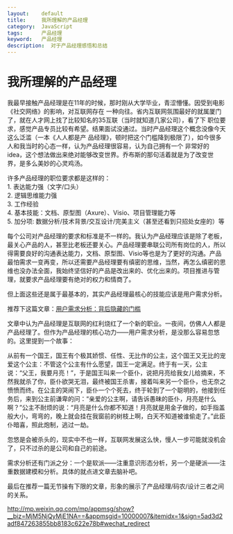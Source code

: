 ```yaml
---
layout:    default
title:     我所理解的产品经理
category:  JavaScript
tags:      产品经理
keyword:   产品经理
description:  对于产品经理感悟和总结
---
```


<div class="post-con">
<h1>我所理解的产品经理</h1>

<p>我最早接触产品经理是在11年的时候，那时刚从大学毕业，青涩懵懂。因受到电影《社交网络》的影响，对互联网存在
一种向往。省内互联网氛围最好的就属厦门了，就在人才网上找了比较知名的35互联（当时就知道几家公司），看了下
职位要求，感觉产品专员比较有希望。结果面试没通过。当时产品经理这个概念没像今天这么泛滥（一本《人人都是产
品经理》，顿时把这个门槛降到极限了），如今很多人和我当时的心态一样，认为产品经理很容易，认为自己拥有一个
非常好的idea，这个想法做出来绝对能够改变世界。乔布斯的那句活着就是为了改变世界，是多么美妙的心灵鸡汤。</p>

<p>
许多产品经理的职位要求都是这样的：<br>
1. 表达能力强（文字/口头）<br>
2. 逻辑思维能力强<br>
3. 工作经验<br>
4. 基本技能：文档、原型图（Axure）、Visio、项目管理能力等<br>
5. 加分项: 数据分析/技术背景/交互设计/完美主义（甚至还看到只招处女座的）等
</p>

<p>每个公司对产品经理的要求和标准是不一样的。我认为产品经理应该是除了老板，最关心产品的人，甚至比老板还要关心。产品经理要串联公司所有岗位的人，所以得需要良好的沟通表达能力，文档、原型图、Visio等也是为了更好的沟通。产品最怕需求一变再变，所以还需要产品经理要有缜密的思维，当然，再怎么缜密的思维也没办法全面，我始终坚信好的产品是改出来的、优化出来的。项目推进与管理，就要求产品经理要有绝对的权力和情商了。</p>

<p>但上面这些还是属于最基本的，其实产品经理最核心的技能应该是用户需求分析。</p>
<p>推荐下这篇文章：<a href="http://mp.weixin.qq.com/s?__biz=MzA3NTcwOTIwNg==&mid=200631853&idx=1&sn=acc05c5b4bda6db1580944587f33cf7b&scene=1&from=singlemessage&isappinstalled=0#rd&ADUIN=609579007&ADSESSION=1413956177&ADTAG=CLIENT.QQ.5329_.0&ADPUBNO=26349">用户需求分析：背后隐藏的门槛</a></p>
<p>文章中认为产品经理是互联网的红利烧红了一个新的职业。一夜间，仿佛人人都是产品经理了。但作为产品经理的核心功力——用户需求分析，是没那么容易忽悠的。这里提到一个故事：</p>
<p>从前有一个国王，国王有个极其娇惯、任性、无比作的公主，这个国王又无比的宠爱这个公主：不管这个公主有什么愿望，国王一定满足。终于有一天，公主说：“父王，我要月亮！”，于是国王叫来一个臣仆，说把月亮给我女儿给摘来，不然我就杀了你，臣仆欲哭无泪，最终被国王杀害，接着叫来另一个臣仆，也无奈之愤愤而终。在公主的哭闹下，臣仆一个个死去，终于轮到了一个聪明的，他接到任务后，来到公主前谦卑的问：“亲爱的公主啊，请告诉愚昧的臣仆，月亮是什么啊？”公主不耐烦的说：“月亮是什么你都不知道！月亮就是用金子做的，如手指盖般大小，弯弯的，晚上就会挂在我窗前的树枝上啊，白天不知道被谁偷走了。”此臣仆暗喜，照此炮制，逃过一劫。</p>
<p>忽悠是会被杀头的，现实中不也一样，互联网发展这么快，慢人一步可能就没机会了，只不过杀的是公司和自己的前途。</p>
<p>需求分析还有门派之分：一个是软派——注重意识形态分析，另一个是硬派——注重数据建模和分析。具体的就点进文章去脑补吧。</p>

<p>最后在推荐一篇无节操有下限的文章，形象的展示了产品经理/码农/设计三者之间的关系。</p>
<p><a href="大话科技No.2：产品经理/码农/设计师的3P战争">http://mp.weixin.qq.com/mp/appmsg/show?__biz=MjM5NjQyMjE1NA==&appmsgid=10000007&itemidx=1&sign=5ad3d2adf847263855bb8183c622e78b#wechat_redirect</a></p>

</div>
